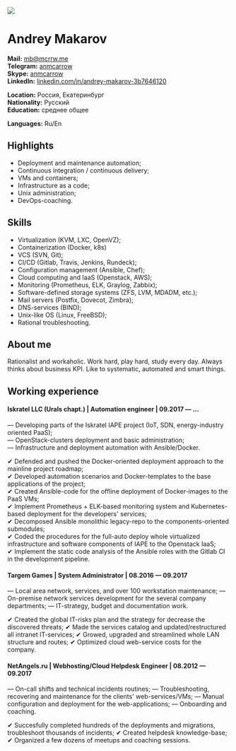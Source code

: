 ![](https://mcrrw.me/img/avatar.jpg)

Andrey Makarov
===========================

**Mail:** [mb@mcrrw.me](mailto:mb@mcrrw.me)  
**Telegram:** [anmcarrow](https://t.me/anmcarrow)  
**Skype:** [anmcarrow](skype:username)  
**LinkedIn:** [linkedin.com/in/andrey-makarov-3b7646120](https://linkedin.com/in/andrey-makarov-3b7646120/)

**Location:** Россия, Екатеринбург  
**Nationality:** Русский  
**Education:** среднее общее  

**Languages:** Ru/En  

Highlights
----------------------------

- Deployment and maintenance automation;
- Continuous integration / continuous delivery;
- VMs and containers;
- Infrastructure as a code;
- Unix administration;
- DevOps-coaching.

Skills
----------------------------

- Virtualization (KVM, LXC, OpenVZ);
- Containerization (Docker, k8s)
- VCS (SVN, Git);
- CI/CD (Gitlab, Travis, Jenkins, Rundeck);
- Configuration management (Ansible, Chef);
- Cloud computing and IaaS (Openstack, AWS);
- Monitoring (Prometheus, ELK, Graylog, Zabbix);
- Software-defined storage systems (ZFS, LVM, MDADM, etc.);
- Mail servers (Postfix, Dovecot, Zimbra);
- DNS-services (BIND);
- Unix-like OS (Linux, FreeBSD);
- Rational troubleshooting.

About me
----------------------------

Rationalist and workaholic. Work hard, play hard, study every day. Always thinks about business KPI. Like to systematic, automated and smart things.

Working experience
----------------------------

####  Iskratel LLC (Urals chapt.) | Automation engineer | 09.2017 — ...

— Developing parts of the Iskratel IAPE project (IoT, SDN, energy-industry oriented PaaS);  
— OpenStack-clusters deployment and basic administration;  
— Infrastructure and deployment automation with Ansible/Docker.  

✔ Defended and pushed the Docker-oriented deployment approach to the mainline project roadmap;  
✔ Developed automation scenarios and Docker-templates to the base applications of the project;  
✔ Created Ansible-code for the offline deployment of Docker-images to the PaaS VMs;  
✔ Implement Prometheus + ELK-based monitoring system and Kubernetes-based deployment for the developers' services;  
✔ Decomposed Ansible monolithic legacy-repo to the components-oriented submodules;  
✔ Coded the procedures for the full-auto deploy whole virtualized infrastructure and software components of IAPE to the Openstack IaaS;  
✔ Implement the static code analysis of the Ansible roles with the Gitlab CI in the development pipeline.

####  Targem Games | System Administrator | 08.2016 — 09.2017


— Local area network, services, and over 100 workstation maintenance;
— On-premise network services development for the several company departments;
— IT-strategy, budget and documentation work.

✔ Created the global IT-risks plan and the strategy for decrease the discovered threats;
✔ Made the services catalog and updated/restructured all intranet IT-services; 
✔ Growed, upgraded and streamlined whole LAN structure and routes;
✔ Optimized cloud web-service costs for the company.

####  NetAngels.ru | Webhosting/Cloud Helpdesk Engineer | 08.2012 — 09.2017

— On-call shifts and technical incidents routines;
— Troubleshooting, recovering and maintenance for the clients' web-services/VMs;
— Manual configuration and deployment for the web-applications;
— Onboarding and coaching.  

✔ Succesfully completed hundreds of the deployments and migrations, troubleshoot thousands of incidents;
✔ Created helpdesk knowledge-base;
✔ Organized a few dozens of meetups and coaching sessions.


